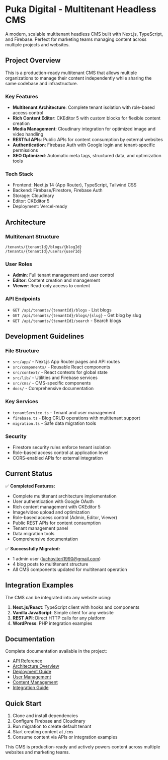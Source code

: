 # Puka Digital - Multitenant Headless CMS

A modern, scalable multitenant headless CMS built with Next.js, TypeScript, and Firebase. Perfect for marketing teams managing content across multiple projects and websites.

## Project Overview

This is a production-ready multitenant CMS that allows multiple organizations to manage their content independently while sharing the same codebase and infrastructure.

### Key Features
- **Multitenant Architecture**: Complete tenant isolation with role-based access control
- **Rich Content Editor**: CKEditor 5 with custom blocks for flexible content creation
- **Media Management**: Cloudinary integration for optimized image and video handling
- **RESTful APIs**: Public APIs for content consumption by external websites
- **Authentication**: Firebase Auth with Google login and tenant-specific permissions
- **SEO Optimized**: Automatic meta tags, structured data, and optimization tools

### Tech Stack
- Frontend: Next.js 14 (App Router), TypeScript, Tailwind CSS
- Backend: Firebase/Firestore, Firebase Auth
- Storage: Cloudinary
- Editor: CKEditor 5
- Deployment: Vercel-ready

## Architecture

### Multitenant Structure
```
/tenants/{tenantId}/blogs/{blogId}
/tenants/{tenantId}/users/{userId}
```

### User Roles
- **Admin**: Full tenant management and user control
- **Editor**: Content creation and management
- **Viewer**: Read-only access to content

### API Endpoints
- `GET /api/tenants/{tenantId}/blogs` - List blogs
- `GET /api/tenants/{tenantId}/blogs/{slug}` - Get blog by slug
- `GET /api/tenants/{tenantId}/search` - Search blogs

## Development Guidelines

### File Structure
- `src/app/` - Next.js App Router pages and API routes
- `src/components/` - Reusable React components
- `src/context/` - React contexts for global state
- `src/lib/` - Utilities and Firebase services
- `src/cms/` - CMS-specific components
- `docs/` - Comprehensive documentation

### Key Services
- `tenantService.ts` - Tenant and user management
- `firebase.ts` - Blog CRUD operations with multitenant support
- `migration.ts` - Safe data migration tools

### Security
- Firestore security rules enforce tenant isolation
- Role-based access control at application level
- CORS-enabled APIs for external integration

## Current Status

✅ **Completed Features:**
- Complete multitenant architecture implementation
- User authentication with Google OAuth
- Rich content management with CKEditor 5
- Image/video upload and optimization
- Role-based access control (Admin, Editor, Viewer)
- Public REST APIs for content consumption
- Tenant management panel
- Data migration tools
- Comprehensive documentation

✅ **Successfully Migrated:**
- 1 admin user (luchoviteri1990@gmail.com)
- 4 blog posts to multitenant structure
- All CMS components updated for multitenant operation

## Integration Examples

The CMS can be integrated into any website using:

1. **Next.js/React**: TypeScript client with hooks and components
2. **Vanilla JavaScript**: Simple client for any website
3. **REST API**: Direct HTTP calls for any platform
4. **WordPress**: PHP integration examples

## Documentation

Complete documentation available in the project:
- [API Reference](../docs/api-reference.md)
- [Architecture Overview](../docs/architecture.md)
- [Deployment Guide](../docs/deployment.md)
- [User Management](../docs/user-management.md)
- [Content Management](../docs/content-management.md)
- [Integration Guide](../cms-integration-examples/integration-guide.md)

## Quick Start

1. Clone and install dependencies
2. Configure Firebase and Cloudinary
3. Run migration to create default tenant
4. Start creating content at `/cms`
5. Consume content via APIs or integration examples

This CMS is production-ready and actively powers content across multiple websites and marketing teams.